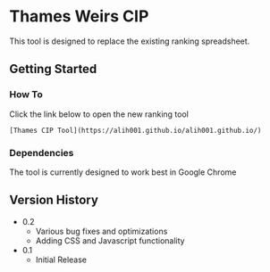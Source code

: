 # Thames Weirs CIP

This tool is designed to replace the existing ranking spreadsheet.


## Getting Started

### How To

Click the link below to open the new ranking tool

`[Thames CIP Tool](https://alih001.github.io/alih001.github.io/)`

### Dependencies

The tool is currently designed to work best in Google Chrome

## Version History

* 0.2
    * Various bug fixes and optimizations
    * Adding CSS and Javascript functionality
* 0.1
    * Initial Release

